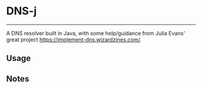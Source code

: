 # DNS-j
--- 
A DNS resolver built in Java, with some help/guidance from Julia Evans' great project https://implement-dns.wizardzines.com/.

## Usage

## Notes